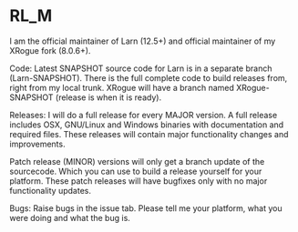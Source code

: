 # RL_M
I am the official maintainer of Larn (12.5+) and official maintainer of my XRogue fork (8.0.6+).

Code:
Latest SNAPSHOT source code for Larn is in a separate branch (Larn-SNAPSHOT).  There is the full complete code to build releases from, right from my local trunk.  XRogue will have a branch named XRogue-SNAPSHOT (release is when it is ready).

Releases:
I will do a full release for every MAJOR version.  A full release includes OSX, GNU/Linux and Windows binaries with documentation and required files.  These releases will contain major functionality changes and improvements.

Patch release (MINOR) versions will only get a branch update of the sourcecode.  Which you can use to build a release yourself for your platform.  These patch releases will have bugfixes only with no major functionality updates.

Bugs:
Raise bugs in the issue tab.  Please tell me your platform, what you were doing and what the bug is.
